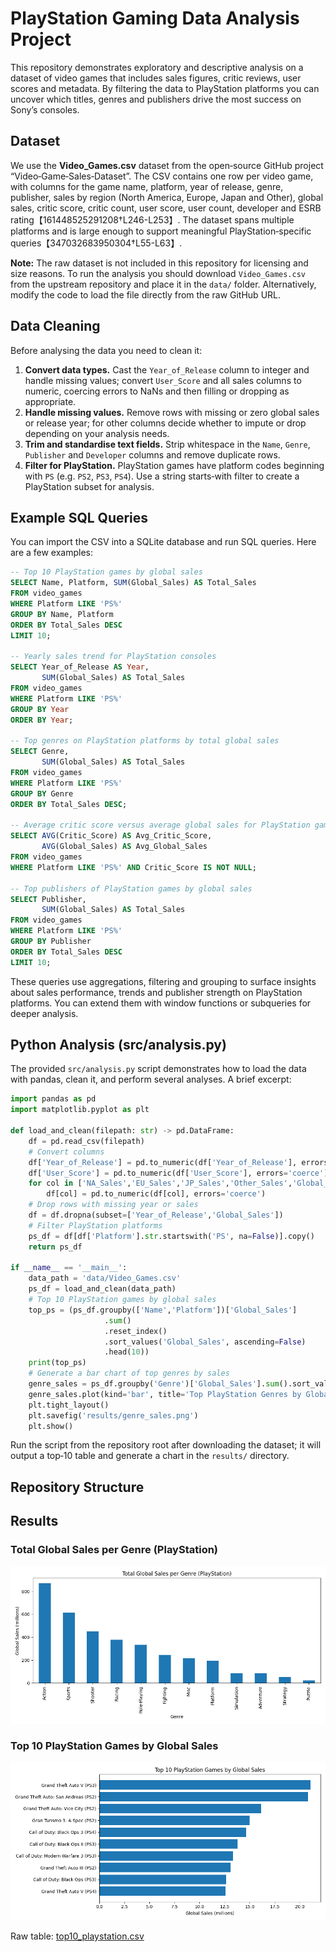 # PlayStation Gaming Data Analysis Project

This repository demonstrates exploratory and descriptive analysis on a dataset of video games that includes sales figures, critic reviews, user scores and metadata.  By filtering the data to PlayStation platforms you can uncover which titles, genres and publishers drive the most success on Sony’s consoles.

## Dataset

We use the **Video\_Games.csv** dataset from the open‐source GitHub project “Video‑Game‑Sales‑Dataset”.  The CSV contains one row per video game, with columns for the game name, platform, year of release, genre, publisher, sales by region (North America, Europe, Japan and Other), global sales, critic score, critic count, user score, user count, developer and ESRB rating【161448525291208†L246-L253】.  The dataset spans multiple platforms and is large enough to support meaningful PlayStation‑specific queries【347032683950304†L55-L63】.

**Note:** The raw dataset is not included in this repository for licensing and size reasons.  To run the analysis you should download `Video_Games.csv` from the upstream repository and place it in the `data/` folder.  Alternatively, modify the code to load the file directly from the raw GitHub URL.

## Data Cleaning

Before analysing the data you need to clean it:

1. **Convert data types.**  Cast the `Year_of_Release` column to integer and handle missing values; convert `User_Score` and all sales columns to numeric, coercing errors to NaNs and then filling or dropping as appropriate.
2. **Handle missing values.**  Remove rows with missing or zero global sales or release year; for other columns decide whether to impute or drop depending on your analysis needs.
3. **Trim and standardise text fields.**  Strip whitespace in the `Name`, `Genre`, `Publisher` and `Developer` columns and remove duplicate rows.
4. **Filter for PlayStation.**  PlayStation games have platform codes beginning with `PS` (e.g. `PS2`, `PS3`, `PS4`).  Use a string starts‑with filter to create a PlayStation subset for analysis.

## Example SQL Queries

You can import the CSV into a SQLite database and run SQL queries.  Here are a few examples:

```sql
-- Top 10 PlayStation games by global sales
SELECT Name, Platform, SUM(Global_Sales) AS Total_Sales
FROM video_games
WHERE Platform LIKE 'PS%'
GROUP BY Name, Platform
ORDER BY Total_Sales DESC
LIMIT 10;

-- Yearly sales trend for PlayStation consoles
SELECT Year_of_Release AS Year,
       SUM(Global_Sales) AS Total_Sales
FROM video_games
WHERE Platform LIKE 'PS%'
GROUP BY Year
ORDER BY Year;

-- Top genres on PlayStation platforms by total global sales
SELECT Genre,
       SUM(Global_Sales) AS Total_Sales
FROM video_games
WHERE Platform LIKE 'PS%'
GROUP BY Genre
ORDER BY Total_Sales DESC;

-- Average critic score versus average global sales for PlayStation games
SELECT AVG(Critic_Score) AS Avg_Critic_Score,
       AVG(Global_Sales) AS Avg_Global_Sales
FROM video_games
WHERE Platform LIKE 'PS%' AND Critic_Score IS NOT NULL;

-- Top publishers of PlayStation games by global sales
SELECT Publisher,
       SUM(Global_Sales) AS Total_Sales
FROM video_games
WHERE Platform LIKE 'PS%'
GROUP BY Publisher
ORDER BY Total_Sales DESC
LIMIT 10;
```

These queries use aggregations, filtering and grouping to surface insights about sales performance, trends and publisher strength on PlayStation platforms.  You can extend them with window functions or subqueries for deeper analysis.

## Python Analysis (src/analysis.py)

The provided `src/analysis.py` script demonstrates how to load the data with pandas, clean it, and perform several analyses.  A brief excerpt:

```python
import pandas as pd
import matplotlib.pyplot as plt

def load_and_clean(filepath: str) -> pd.DataFrame:
    df = pd.read_csv(filepath)
    # Convert columns
    df['Year_of_Release'] = pd.to_numeric(df['Year_of_Release'], errors='coerce')
    df['User_Score'] = pd.to_numeric(df['User_Score'], errors='coerce')
    for col in ['NA_Sales','EU_Sales','JP_Sales','Other_Sales','Global_Sales']:
        df[col] = pd.to_numeric(df[col], errors='coerce')
    # Drop rows with missing year or sales
    df = df.dropna(subset=['Year_of_Release','Global_Sales'])
    # Filter PlayStation platforms
    ps_df = df[df['Platform'].str.startswith('PS', na=False)].copy()
    return ps_df

if __name__ == '__main__':
    data_path = 'data/Video_Games.csv'
    ps_df = load_and_clean(data_path)
    # Top 10 PlayStation games by global sales
    top_ps = (ps_df.groupby(['Name','Platform'])['Global_Sales']
                     .sum()
                     .reset_index()
                     .sort_values('Global_Sales', ascending=False)
                     .head(10))
    print(top_ps)
    # Generate a bar chart of top genres by sales
    genre_sales = ps_df.groupby('Genre')['Global_Sales'].sum().sort_values(ascending=False)
    genre_sales.plot(kind='bar', title='Top PlayStation Genres by Global Sales')
    plt.tight_layout()
    plt.savefig('results/genre_sales.png')
    plt.show()
```

Run the script from the repository root after downloading the dataset; it will output a top‑10 table and generate a chart in the `results/` directory.

## Repository Structure

## Results

### Total Global Sales per Genre (PlayStation)
![Genre Sales](results/genre_sales.png)

### Top 10 PlayStation Games by Global Sales
![Top 10](results/top10_playstation.png)

Raw table: [top10_playstation.csv](results/top10_playstation.csv)



